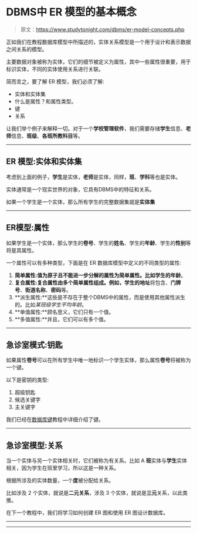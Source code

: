 # DBMS中 ER 模型的基本概念

> 原文：<https://www.studytonight.com/dbms/er-model-concepts.php>

正如我们在教程数据库模型中所描述的，实体关系模型是一个用于设计和表示数据之间关系的模型。

主要数据对象被称为实体，它们的细节被定义为属性，其中一些属性很重要，用于标识实体，不同的实体使用关系进行关联。

简而言之，要了解 ER 模型，我们必须了解:

*   实体和实体集
*   什么是属性？和属性类型。
*   键
*   关系

让我们举个例子来解释一切。对于一个**学校管理软件**，我们需要存储**学生**信息、**老师**信息、**班级**、**各班所教科目**等。

* * *

## ER 模型:实体和实体集

考虑到上面的例子，**学生**是实体，**老师**是实体，同样，**班**、**学科**等也是实体。

实体通常是一个现实世界的对象，它具有DBMS中的特征和关系。

如果一个学生是一个实体，那么所有学生的完整数据集就是**实体集**

* * *

## ER模型:属性

如果学生是一个实体，那么学生的**卷号**、学生的**姓名**、学生的**年龄**、学生的**性别**等将是其属性。

一个属性可以有多种类型，下面是在 ER 数据库模型中定义的不同类型的属性:

1.  **简单属性:**值为原子且不能进一步分解的属性为简单属性。比如学生的**年龄**。
2.  **复合属性:**复合属性由多个简单属性组成。例如，学生的**地址**将包含、**门牌号**、**街道名称**、**密码**等。
3.  **派生属性:**这些是不存在于整个DBMS中的属性，而是使用其他属性派生的。比如*某班级学生平均年龄*。
4.  **单值属性:**顾名思义，它们只有一个值。
5.  **多值属性:**并且，它们可以有多个值。

* * *

## 急诊室模式:钥匙

如果属性**卷号**可以在所有学生中唯一地标识一个学生实体，那么属性**卷号**将被称为一个键。

以下是密钥的类型:

1.  超级钥匙
2.  候选关键字
3.  主关键字

我们已经在[数据库键](database-key.php)教程中详细介绍了键。

* * *

## 急诊室模型:关系

当一个实体与另一个实体相关时，它们被称为有关系。比如 A **班**实体与**学生**实体相关，因为学生在班里学习，所以这是一种关系。

根据所涉及的实体数量，一个**度**被分配给关系。

比如涉及 2 个实体，就说是**二元关系**，涉及 3 个实体，就说是**三元**关系，以此类推。

在下一个教程中，我们将学习如何创建 ER 图和使用 ER 图设计数据库。

* * *

* * *